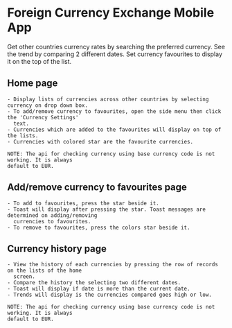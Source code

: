 # Foreign Currency Exchange Mobile App

Get other countries currency rates by searching the preferred currency. See the trend by comparing 2 different dates. Set currency favourites to display it on the top of the list.

## Home page
```
- Display lists of currencies across other countries by selecting currency on drop down box.
- To add/remove currency to favourites, open the side menu then click the 'Currency Settings' 
  text.
- Currencies which are added to the favourites will display on top of the lists.
- Currencies with colored star are the favourite currencies.

NOTE: The api for checking currency using base currency code is not working. It is always 
default to EUR.
```

## Add/remove currency to favourites page
```
- To add to favourites, press the star beside it.
- Toast will display after pressing the star. Toast messages are determined on adding/removing 
  currencies to favourites.
- To remove to favourites, press the colors star beside it.
```

## Currency history page
```
- View the history of each currencies by pressing the row of records on the lists of the home 
  screen.
- Compare the history the selecting two different dates.
- Toast will display if date is more than the current date.
- Trends will display is the currencies compared goes high or low.

NOTE: The api for checking currency using base currency code is not working. It is always 
default to EUR.
```
